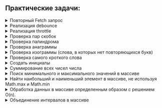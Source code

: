 ## Практические задачи:

<details>
<summary>Повторный Fetch запрос</summary>

***

Напишите функцию, которая будет повторять запрос до тех пор, пока он не выполнится успешно или не будет достигнуто максимальное количество попыток.  

```js
async function makeRequest(url, maxRetries, delay) {
  try {
    const response = await fetch(url);
    if (response.ok) {
      return response.json();
    } else {
      throw new Error(Request failed with status ${response.status});
    }
  } catch (error) {
    if (maxRetries > 0) {
      await new Promise(resolve => setTimeout(resolve, delay));
      return makeRequest(url, maxRetries - 1, delay);
    } else {
      throw error;
    }
  }
}

// url - адрес, по которому нужно выполнить запрос;
// maxRetries - максимальное количество попыток выполнения запроса;
// delay - задержка между попытками выполнения запроса (в миллисекундах).

Вот пример использования этой функции:

const url = 'https://example.com/data';
const maxRetries = 3;
const delay = 1000;

try {
  const data = await makeRequest(url, maxRetries, delay);
  console.log(data);
} catch (error) {
  console.error(error);
}
```

***

</details>

<details>
<summary>Реализация debounce</summary>

***

Функция debounce используется для отложенного выполнения функции, чтобы избежать частых и ненужных вызовов. Она принимает функцию и время задержки в миллисекундах, и возвращает новую функцию, которая будет вызывать переданную функцию только после того, как прошло указанное время без вызовов.  

```js
function debounce(func, delay) {
  let isCooldown = false;

  return function() {
    if (isCooldown) return;

    func.apply(this, arguments);
    isCooldown = true;
    setTimeout(() => isCooldown = false, delay);
  };
}
```

***

</details>

<details>
<summary>Реализация throttle</summary>

***

throttle() — это функция, которая вызывает другую функцию, «пропуская» некоторые вызовы с определённой периодичностью.  

```js
function throttle(func, ms) {
  let isThrottled = false,
    savedArgs,
    savedThis;

  function wrapper() {
    if (isThrottled) { // (2)
      savedArgs = arguments;
      savedThis = this;
      return;
    }

    func.apply(this, arguments); // (1)

    isThrottled = true;

    setTimeout(function() {
      isThrottled = false; // (3)
      if (savedArgs) {
        wrapper.apply(savedThis, savedArgs);
        savedArgs = savedThis = null;
      }
    }, ms);
  }

  return wrapper;
}

// Вызов throttle(func, ms) возвращает wrapper.

// Во время первого вызова обёртка просто вызывает func и устанавливает состояние задержки (isThrottled = true).
// В этом состоянии все вызовы запоминаются в saveArgs / saveThis. Обратите внимание, что контекст и аргументы одинаково важны и должны быть запомнены. Они нам нужны для того, чтобы воспроизвести вызов позднее.
// … Затем по прошествии ms миллисекунд срабатывает setTimeout. Состояние задержки сбрасывается (isThrottled = false). И если мы проигнорировали вызовы, то «обёртка» выполняется с последними запомненными аргументами и контекстом.
// На третьем шаге выполняется не func, а wrapper, потому что нам нужно не только выполнить func, но и ещё раз установить состояние задержки и таймаут для его сброса.
```

***

</details>

<details>
<summary>Проверка пар скобок</summary>

***

[Codewars - 7 kyu Valid Parentheses](https://www.codewars.com/kata/6411b91a5e71b915d237332d/javascript)

Напишите функцию, которая принимает строку скобок и определяет, допустим ли порядок скобок. Функция должна возвращать true, если строка допустима, и false, если она недействительна.  

```js
function validParentheses(str) {
  const stack = [];
  const openBrackets = ['(', '[', '{'];
  const closeBrackets = [')', ']', '}'];

  for (let i = 0; i < str.length; i++) {
    const bracket = str[i];
    
    if (openBrackets.includes(bracket)) {
      stack.push(bracket);
    } else if (closeBrackets.includes(bracket)) {
      const lastOpenBracket = stack.pop();
      const correspondingOpenBracket = openBrackets[closeBrackets.indexOf(bracket)];
      
      if (lastOpenBracket !== correspondingOpenBracket) {
        return false;
      }
    }
  }

  return stack.length === 0;
}
```

***

</details>

<details>
<summary>Проверка палиндрома</summary>

***

[Codewars - 8 kyu Is it a palindrome?](https://www.codewars.com/kata/57a1fd2ce298a731b20006a4)

Напишите функцию, которая принимает на вход строку и возвращает true, если она является палиндромом (читается одинаково слева направо и справа налево), и false в противном случае.  

```js
function isPalindrome(str) {
  const reversedStr = 
    str.split('').reverse().join('');
  return str.toLowerCase() === reversedStr.toLowerCase();
}
```
[leetcode - 125. Valid Palindrome](https://leetcode.com/problems/valid-palindrome/)

```js
function isPalindrome(s) {
  s = s.toLowerCase().replace(/[^a-z0-9]/g, '');
  
  for (let i = 0; i < s.length / 2; i++) {
    if (s[i] !== s[s.length - 1 - i]) {
      return false;
    }
  }
  
  return true;
}
```

***

</details>

<details>
<summary>Проверка анаграммы</summary>

***

[Codewars - 7 kyu Anagram Detection](https://www.codewars.com/kata/529eef7a9194e0cbc1000255/javascript)

Анаграмма - это слово или фраза, образованная путем перестановки букв другого слова или фразы. Для определения анаграммы необходимо проверить, содержат ли две строки одинаковые наборы символов.  

```js
function isAnagram(str1, str2) {
  // Удаляем пробелы и приводим строки к нижнему регистру
  str1 = str1.replace(/s/g, '').toLowerCase();
  str2 = str2.replace(/s/g, '').toLowerCase();

  // Сортируем символы в строках
  const str1Sorted = str1.split('').sort().join('');
  const str2Sorted = str2.split('').sort().join('');

  // Сравниваем отсортированные строки
  if (str1Sorted === str2Sorted) {
    return true;
  } else {
    return false;
  }
}
```

***

</details>

<details>
<summary>Проверка изограммы (слова, в которых нет повторяющихся букв)</summary>

***

[Codewars - 7 kyu Isograms](https://www.codewars.com/kata/54ba84be607a92aa900000f1/javascript)

Изограмма - это слово или фраза, в которой каждая буква встречается только один раз. Для определения изограммы необходимо проверить, содержит ли строка только уникальные символы.  

```js
function isIsogram(str) {
  str = str.toLowerCase();
  const charCount = {};

  for (let i = 0; i < str.length; i++) {
    const char = str[i];

    // Если символ уже встречался в строке, то это не изограмма
    if (charCount[char]) {
      return false;
    }

    // Добавляем символ в объект charCount
    charCount[char] = 1;
  }

  // Если все символы уникальны, то это изограмма
  return true;
}
```

```js
function isIsogram(str){
  const newStr = str.toUpperCase();
  const charsSet= new Set(newStr);
  
  return charsSet.size === newStr.length;
}
```

***

</details>

<details>
<summary>Проверка самого кроткого слова</summary>

***

[Codewars - 7 kyu Shortest Word](https://www.codewars.com/kata/57cebe1dc6fdc20c57000ac9/javascript)

Просто, учитывая строку слов, вернуть длину кратчайшего слова (слов). Строка никогда не будет пустой, и вам не нужно учитывать разные типы данных.  

```js
function findShort(str){
  return str
    .split(' ')
    .sort((a,b) => a.length - b.length)
    .at(0)
    .length;
}
```

***

</details>

<details>
<summary>Создать инициалы</summary>

***

[Codewars - 8 kyu Abbreviate a Two Word Name](https://www.codewars.com/kata/57eadb7ecd143f4c9c0000a3)

Напишите функцию для преобразования имени в инициалы. Имя состоит из двух слов с одним пробелом между ними.  

```js
function abbrevName(name){
  return initials = 
    name
      .split(' ')
      .map(e => e[0].toUpperCase())
      .join('.')
}
```

***

</details>

<details>
<summary>Суммирование всех чисел числа</summary>

***

[Codewars - 7 kyu Summing a number's digits](https://www.codewars.com/kata/52f3149496de55aded000410/javascript)

Напишите функцию, которая принимает число и возвращает сумму абсолютного значения каждой из десятичных цифр числа.  

```js
function sumDigits(number) {
  return Math.abs(number)
    .toString()
    .split('')
    .reduce((acc, num) => +acc + +num, 0);
}
```

***

</details>

<details>
<summary>Поиск минимального и максимального значений в массиве</summary>

***

[Codewars - 8 kyu Find Maximum and Minimum Values of a List](https://www.codewars.com/kata/577a98a6ae28071780000989/train/javascript)

```js
const min = (list) => Math.min(...list);
const max = (list) => Math.max(...list);
```

***

</details>

<details>
<summary>Найти наибольший и наименьший элемент в массиве, не используя Math.max и Math.min</summary>

***

```js
function findMinMax(arr) {
  let min = arr[0];
  let max = arr[0];

  for (let i = 1; i < arr.length; i++) {
    const item = arr[i]

    if (item < min) {
      min = item;
    } else if (item > max) {
      max = item;
    }
  }

  return { min, max };
}
```

***

</details>

<details>
<summary>Обработка данных в массиве определенным образом с решением O(n).</summary>

***

```js
// Необходимо обработать массив таким образом, чтобы распределить людей по группам городов

// Данные на вход
const people = [
  {
    name: 'Alex',
    city: 'Moscow',
  },
  {
    name: 'Ivan',
    city: 'Moscow',
  },
  {
    name: 'Joe',
    city: 'New York'
  },
  {
    name: 'Johan',
    city: 'Berlin'
  },
]

const groupByCity = (array) => {}

// Данные на выход
{
  'Moscow': [ 'Alex', 'Ivan' ],
  'New York': 'Joe',
  'Berlin': 'Johan'
}
```
```js
const groupByCity = (array) => {
  const result = {}

  for (const item of array) {
    const { city, name } = item

    if (!result[city]) {
      result[city] = name
    } else if(Array.isArray(result[city])) {
      result[city].push(name)
    } else {
      result[city] = [result[city], name]
    }
  }

  return result
}
```

***

</details>

<details>
<summary>Объединение интервалов в массиве</summary>

***

[leetcode - 56. Merge Intervals](https://leetcode.com/problems/merge-intervals/)
[Подробный разбор решения](https://www.youtube.com/watch?v=2Od3MV1-mpk)

```js
const array1 = [[1, 3], [2, 6], [8, 10], [15, 18]]; // [[1, 6], [8, 10], [15, 18]]
const array2 = [[1, 4], [4, 5]]; // [[1, 5]]
const array3 = [[11, 12], [2, 3], [5, 7], [1, 4], [8, 10], [6, 8]]; // [[1, 4], [5, 10], [11, 12]]

function merge(intervals) {
  if (intervals.length < 2) return intervals
  
  intervals.sort((a, b) => a[0] - b[0])
  
  let result = [intervals[0]]
  
  for (let interval of intervals) {
    let recent = result[result.length - 1];
    
    if (recent[1] >=  interval[0]) {
      recent[1] = Math.max(recent[1], interval[1])
    } else {
      result.push(interval)
    }
  }
  
  return result
}
```

***

</details>




